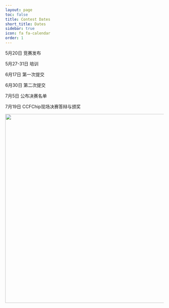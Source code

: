 ```yaml
---
layout: page
toc: false
title: Contest Dates
short_title: Dates
sidebar: true
icon: fa fa-calendar
order: 1
---
```

5月20日 竞赛发布

5月27-31日 培训

6月17日 第一次提交

6月30日 第二次提交

7月5日 公布决赛名单 

7月19日 CCFChip现场决赛答辩与颁奖

<p align="middle">
    <img src="{% link media/Timeline.png %}" width="600" class="center">
</p>
